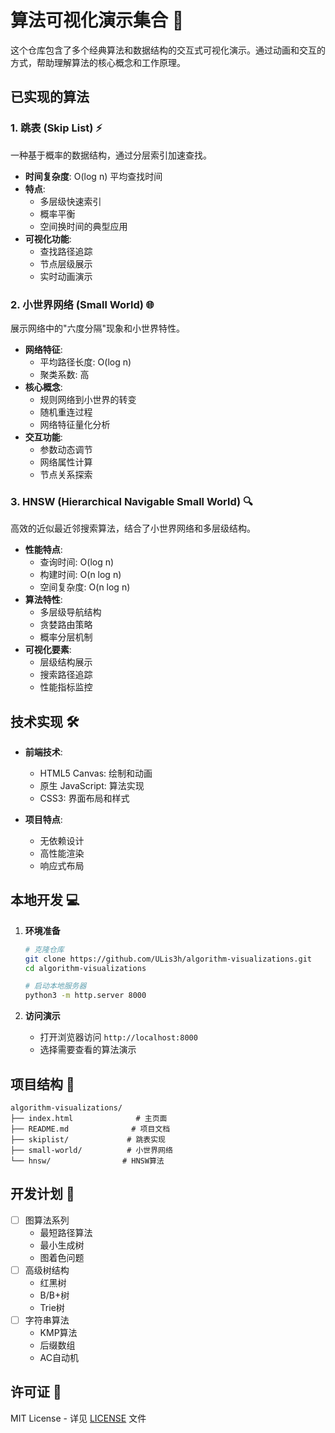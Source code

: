 # 算法可视化演示集合 🎯

这个仓库包含了多个经典算法和数据结构的交互式可视化演示。通过动画和交互的方式，帮助理解算法的核心概念和工作原理。

## 已实现的算法

### 1. 跳表 (Skip List) ⚡
一种基于概率的数据结构，通过分层索引加速查找。
- **时间复杂度**: O(log n) 平均查找时间
- **特点**: 
  - 多层级快速索引
  - 概率平衡
  - 空间换时间的典型应用
- **可视化功能**:
  - 查找路径追踪
  - 节点层级展示
  - 实时动画演示

### 2. 小世界网络 (Small World) 🌐
展示网络中的"六度分隔"现象和小世界特性。
- **网络特征**:
  - 平均路径长度: O(log n)
  - 聚类系数: 高
- **核心概念**:
  - 规则网络到小世界的转变
  - 随机重连过程
  - 网络特征量化分析
- **交互功能**:
  - 参数动态调节
  - 网络属性计算
  - 节点关系探索

### 3. HNSW (Hierarchical Navigable Small World) 🔍
高效的近似最近邻搜索算法，结合了小世界网络和多层级结构。
- **性能特点**:
  - 查询时间: O(log n)
  - 构建时间: O(n log n)
  - 空间复杂度: O(n log n)
- **算法特性**:
  - 多层级导航结构
  - 贪婪路由策略
  - 概率分层机制
- **可视化要素**:
  - 层级结构展示
  - 搜索路径追踪
  - 性能指标监控

## 技术实现 🛠️

- **前端技术**:
  - HTML5 Canvas: 绘制和动画
  - 原生 JavaScript: 算法实现
  - CSS3: 界面布局和样式

- **项目特点**:
  - 无依赖设计
  - 高性能渲染
  - 响应式布局

## 本地开发 💻

1. **环境准备**
   ```bash
   # 克隆仓库
   git clone https://github.com/ULis3h/algorithm-visualizations.git
   cd algorithm-visualizations
   
   # 启动本地服务器
   python3 -m http.server 8000
   ```

2. **访问演示**
   - 打开浏览器访问 `http://localhost:8000`
   - 选择需要查看的算法演示

## 项目结构 📁

```
algorithm-visualizations/
├── index.html              # 主页面
├── README.md              # 项目文档
├── skiplist/             # 跳表实现
├── small-world/          # 小世界网络
└── hnsw/                # HNSW算法
```

## 开发计划 📝

- [ ] 图算法系列
  - 最短路径算法
  - 最小生成树
  - 图着色问题
- [ ] 高级树结构
  - 红黑树
  - B/B+树
  - Trie树
- [ ] 字符串算法
  - KMP算法
  - 后缀数组
  - AC自动机

## 许可证 📄

MIT License - 详见 [LICENSE](LICENSE) 文件